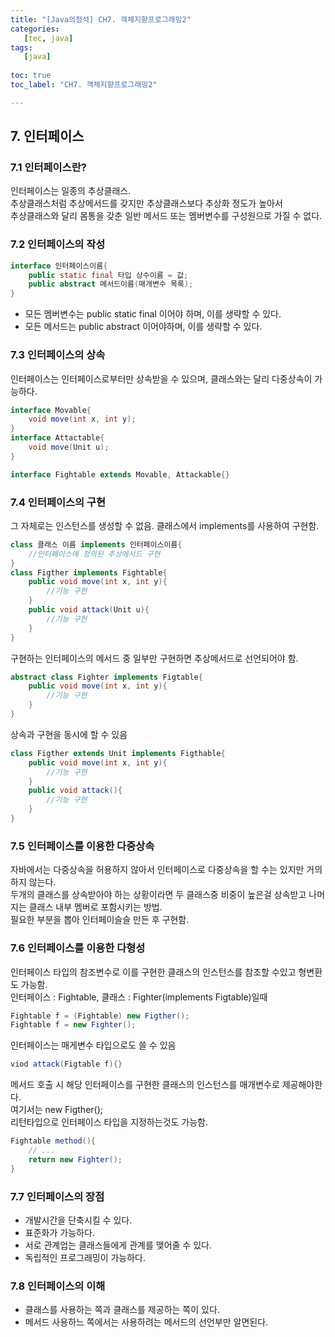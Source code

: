 ```yaml
---
title: "[Java의정석] CH7. 객체지향프로그래밍2"
categories:
   [tec, java]
tags:
   [java]
   
toc: true
toc_label: "CH7. 객체지향프로그래밍2"

---
```


## 7. 인터페이스
### 7.1 인터페이스란?
인터페이스는 일종의 추상클래스.   
추상클래스처럼 추상메서드를 갖지만 추상클래스보다 추상화 정도가 높아서  
추상클래스와 달리 몸통을 갖춘 일반 메서드 또는 멤버변수를 구성원으로 가질 수 없다. 

### 7.2 인터페이스의 작성
```java
interface 인터페이스이름{
    public static final 타입 상수이름 = 값;
    public abstract 메서드이름(매개변수 목록);
}
```
- 모든 멤버변수는 public static final 이어야 하며, 이를 생략할 수 있다.
- 모든 메서드는 public abstract 이어야하며, 이를 생략할 수 있다. 
### 7.3 인터페이스의 상속
인터페이스는 인터페이스로부터만 상속받을 수 있으며, 클래스와는 달리 다중상속이 가능하다.  


```java
interface Movable{
    void move(int x, int y);
}
interface Attactable{
    void move(Unit u);
}

interface Fightable extends Movable, Attackable{}
```

### 7.4 인터페이스의 구현
그 자체로는 인스턴스를 생성할 수 없음. 클래스에서 implements를 사용하여 구현함.  

```java
class 클래스 이름 implements 인터페이스이름{
    //인터페이스에 정의된 추상메서드 구현
}
class Figther implements Fightable{
    public void move(int x, int y){
        //기능 구현
    }
    public void attack(Unit u){
        //기능 구현
    }
}
```
구현하는 인터페이스의 메서드 중 일부만 구현하면 추상메서드로 선언되어야 함.  
```java
abstract class Fighter implements Figtable{
    public void move(int x, int y){
        //기능 구현
    }
}
```
상속과 구현을 동시에 할 수 있음
```java
class Figther extends Unit implements Figthable{
    public void move(int x, int y){
        //기능 구현
    }
    public void attack(){
        //기능 구현
    }
}
```
### 7.5 인터페이스를 이용한 다중상속
자바에서는 다중상속을 허용하지 않아서 인터페이스로 다중상속을 할 수는 있지만 거의 하지 않는다.   
두개의 클래스를 상속받아야 하는 상황이라면 두 클래스중 비중이 높은걸 상속받고 나머지는 클래스 내부 멤버로 포함시키는 방법.  
필요한 부분을 뽑아 인터페이슬슬 만든 후 구현함.

### 7.6 인터페이스를 이용한 다형성
인터페이스 타입의 참조변수로 이를 구현한 클래스의 인스턴스를 참조할 수있고 형변환도 가능함.  
인터페이스 : Fightable, 클래스 : Fighter(implements Figtable)일때
```java
Fightable f = (Fightable) new Figther();
Fightable f = new Fighter();
```
인터페이스는 매게변수 타입으로도 쓸 수 있음
```java
viod attack(Figtable f){}
```
메서드 호출 시 해당 인터페이스를 구현한 클래스의 인스턴스를 매개변수로 제공해야한다.  
여기서는 new Figther();  
리턴타입으로 인터페이스 타입을 지정하는것도 가능함.
```java
Fightable method(){
    // ...
    return new Fighter();
}
```
### 7.7 인터페이스의 장점
- 개발시간을 단축시킬 수 있다. 
- 표준화가 가능하다. 
- 서로 관계업는 클래스들에게 관계를 맺어줄 수 있다.
- 독립적인 프로그래밍이 가능하다.

### 7.8 인터페이스의 이해
- 클래스를 사용하는 쪽과 클래스를 제공하는 쪽이 있다.
- 메서드 사용하느 쪽에서는 사용하려는 메서드의 선언부만 알면된다. 